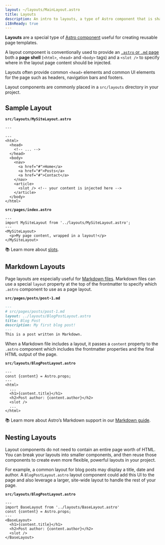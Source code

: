 ```yaml
---
layout: ~/layouts/MainLayout.astro
title: Layouts
description: An intro to layouts, a type of Astro component that is shared between pages for common layouts.
i18nReady: true
---
```


**Layouts** are a special type of [Astro component](/en/core-concepts/astro-components/) useful for creating reusable page templates.

A layout component is conventionally used to provide an [`.astro` or `.md` page](/en/core-concepts/astro-pages/) both a **page shell** (`<html>`, `<head>` and `<body>` tags) and a `<slot />` to specify where in the layout page content should be injected.

Layouts often provide common `<head>` elements and common UI elements for the page such as headers, navigation bars and footers.

Layout components are commonly placed in a `src/layouts` directory in your project.

## Sample Layout

**`src/layouts/MySiteLayout.astro`**

```astro
---

---
<html>
  <head>
    <!-- ... -->
  </head>
  <body>
    <nav>
      <a href="#">Home</a>
      <a href="#">Posts</a>
      <a href="#">Contact</a>
    </nav>
    <article>
      <slot /> <!-- your content is injected here -->
    </article>
  </body>
</html>
```

**`src/pages/index.astro`**

```astro
---
import MySiteLayout from '../layouts/MySiteLayout.astro';
---
<MySiteLayout>
  <p>My page content, wrapped in a layout!</p>
</MySiteLayout>
```


📚 Learn more about [slots](/en/core-concepts/astro-components/#slots).

## Markdown Layouts

Page layouts are especially useful for [Markdown files](/en/guides/markdown-content/#markdown-pages). Markdown files can use a special `layout` property at the top of the frontmatter to specify which `.astro` component to use as a page layout.

**`src/pages/posts/post-1.md`**

```markdown
---
# src/pages/posts/post-1.md
layout: ../layouts/BlogPostLayout.astro
title: Blog Post
description: My first blog post!
---
This is a post written in Markdown.
```

When a Markdown file includes a layout, it passes a `content` property to the `.astro` component which includes the frontmatter properties and the final HTML output of the page.


**`src/layouts/BlogPostLayout.astro`**

```astro
---
const {content} = Astro.props;
---
<html>
  ...
  <h1>{content.title}</h1>
  <h2>Post author: {content.author}</h2>
  <slot />
  ...
</html>
```

📚 Learn more about Astro’s Markdown support in our [Markdown guide](/en/guides/markdown-content/).

## Nesting Layouts

Layout components do not need to contain an entire page worth of HTML. You can break your layouts into smaller components, and then reuse those components to create even more flexible, powerful layouts in your project.

For example, a common layout for blog posts may display a title, date and author. A `BlogPostLayout.astro` layout component could add this UI to the page and also leverage a larger, site-wide layout to handle the rest of your page.

**`src/layouts/BlogPostLayout.astro`**

```astro
---
import BaseLayout from '../layouts/BaseLayout.astro'
const {content} = Astro.props;
---
<BaseLayout>
  <h1>{content.title}</h1>
  <h2>Post author: {content.author}</h2>
  <slot />
</BaseLayout>
```
